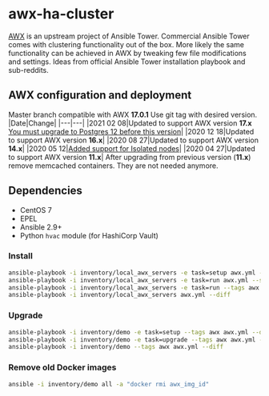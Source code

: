 # awx-ha-cluster

[AWX](https://github.com/ansible/awx) is an upstream project of Ansible Tower. Commercial Ansible Tower comes with clustering functionality out of the box. More likely the same functionality can be achieved in AWX by tweaking few file modifications and settings. Ideas from  official Ansible Tower installation playbook and sub-reddits.

## AWX configuration and deployment

Master branch compatible with AWX __17.0.1__ Use git tag with desired version.
|Date|Change|
|---|---|
|2021 02 08|Updated to support AWX version __17.x__ [You must upgrade to Postgres 12 before this version](/POSTGRES-11-to-12.md)|
|2020 12 18|Updated to support AWX version __16.x__|
|2020 08 27|Updated to support AWX version __14.x__|
|2020 05 12|[Added support for Isolated nodes](/ISOLATED.md)|
|2020 04 27|Updated to support AWX version __11.x__|
After upgrading from previous version (__11.x__) remove memcached containers. They are not needed anymore.

## Dependencies

- CentOS 7
- EPEL
- Ansible 2.9+
- Python `hvac` module (for HashiCorp Vault)

### Install

```bash
ansible-playbook -i inventory/local_awx_servers -e task=setup awx.yml --diff
ansible-playbook -i inventory/local_awx_servers -e task=run awx.yml --skip-tags awx --diff
ansible-playbook -i inventory/local_awx_servers -e task=run --tags awx --limit primary_awx_node awx.yml --diff
ansible-playbook -i inventory/local_awx_servers awx.yml --diff
```

### Upgrade

```bash
ansible-playbook -i inventory/demo -e task=setup --tags awx awx.yml --diff
ansible-playbook -i inventory/demo -e task=upgrade --tags awx awx.yml --diff
ansible-playbook -i inventory/demo --tags awx awx.yml --diff
```

### Remove old Docker images

```bash
ansible -i inventory/demo all -a "docker rmi awx_img_id"
```
